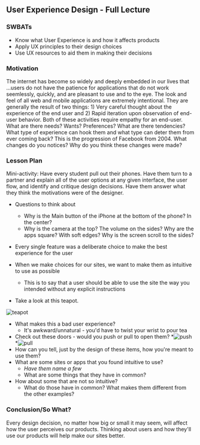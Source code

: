 ## User Experience Design - Full Lecture

### SWBATs

+ Know what User Experience is and how it affects products
+ Apply UX principles to their design choices
+ Use UX resources to aid them in making their decisions

### Motivation
The internet has become so widely and deeply embedded in our lives that ...users do not have the patience for applications that do not work seemlessly, quickly, and are pleasant to use and to the eye.
The look and feel of all web and mobile applications are extremely intentional.  They are generally the result of two things: 1) Very careful thought about the experience of the end user and 2) Rapid iteration upon observation of end-user behavior.
Both of these activities require empathy for an end-user.  What are there needs? Wants? Preferences?  What are there tendencies?  What type of experience can hook them and what type can deter them from ever coming back?
This is the progression of Facebook from 2004.  What changes do you notices?  Why do you think these changes were made?


### Lesson Plan

Mini-activity:  Have every student pull out their phones.  Have them turn to a partner and explain all of the user options at any given interface, the user flow, and identify and critique design decisions.  Have them answer what they think the motivations were of the designer.
+ Questions to think about
	* Why is the Main button of the iPhone at the bottom of the phone? In the center?
	* Why is the camera at the top?  The volume on the sides?  Why are the apps square?  With soft edges?  Why is the screen scroll to the sides? 
+ Every single feature was a deliberate choice to make the best experience for the user
+ When we make choices for our sites, we want to make them as intuitive to use as possible
	* This is to say that a user should be able to use the site the way you intended without any explicit instructions

+ Take a look at this teapot. 

![teapot](http://blog.webafrica.co.za/wp-content/uploads/2013/05/teapot.jpg)
+ What makes this a bad user experience? 
	* It's awkward/unnatural - you'd have to twist your wrist to pour tea
+ Check out these doors - would you push or pull to open them?
	*![push](https://www.ibmhcorp.com/img/products/6928-barras-puertas-de-emergencia-herrajes-contafuegos-accesorios-puertas-cortafuego-contra-incendios-antipanico-horizontal-breakout-exit-panic-bars-emergency-exit-door-handles-hardware-firewalls-fire-doors-accesories.jpg)
	*![pull](http://www.steinerdoors.com/products/pics/22_IMG_0253-01.jpg)
+ How can you tell, just by the design of these items, how you're meant to use them?
+ What are some sites or apps that you found intuitive to use? 
	* *Have them name a few*
	* What are some things that they have in common? 
+ How about some that are not so intuitive?
	* What do those have in common? What makes them different from the other examples?

### Conclusion/So What?

Every design decision, no matter how big or small it may seem, will affect how the user perceives our products. Thinking about users and how they'll use our products will help make our sites better. 